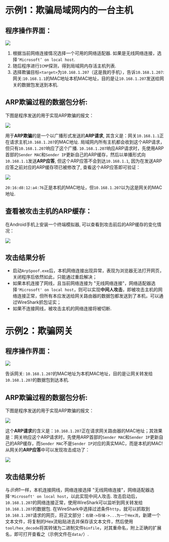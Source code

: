 # 示例1：欺骗局域网内的一台主机
## 程序操作界面：
![](images/2.png)

1. 根据当前网络连接情况选择一个可用的网络适配器. 如果是无线网络连接，选择`‘Microsoft’ on local host`.
2. 随后程序进行`ICMP`探测，得到局域网内存活主机列表.
3. 选择欺骗目标`<target>`为`10.168.1.207`（这是我的手机），告诉`10.168.1.207`: 网关:`10.168.1.1`的MAC地址本机MAC地址，目的是让`10.168.1.207`发送给网关的数据包发送到本机.

## ARP欺骗过程的数据包分析:
下图是程序发送的用于实现ARP欺骗的报文：

![](images/1.png)

用于**ARP欺骗**的是一个以广播形式发送的**ARP请求**, 其含义是：网关`10.168.1.1`正在请求主机`10.168.1.207`的MAC地址. 局域网内所有主机都会收到这个ARP请求，但只有`10.168.1.207`响应了这个广播. `10.168.1.207`响应ARP请求时，先使用ARP首部的`Sender MAC`和`Sender IP`更新自己的ARP缓存，然后以单播形式向`10.168.1.1`发送**ARP应答**, 但这个ARP应答不会到达`10.168.1.1`, 因为在发送ARP应答之前对应的ARP缓存项已被修改了, 查看这个ARP应答即可验证：

![](images/4.png)

`20:16:d8:12:a4:76`正是本机的MAC地址，但`10.168.1.207`以为这是网关的MAC地址.

## 查看被攻击主机的ARP缓存：
在Android手机上安装一个终端模拟器, 可以查看到攻击前后的ARP缓存的变化情况：

![](images/3.png)

## 攻击结果分析
- 启动`ArpSpoof.exe`后，本机网络连接出现异常，表现为浏览器无法打开网页，关闭程序后依然如此，只能通过重启解决；
- 如果本机连接了网线，且当前网络连接为 "无线网络连接"，网络适配器选择`'Microsoft' on local host`，则可以实现**中间人攻击**，即被攻击主机的网络连接正常，但所有本应发送给网关路由器的数据包都发送到了本机，可以通过WireShark抓包证实；
- 如果不连接网线，被攻击主机的网络连接将被切断.

# 示例2：欺骗网关
## 程序操作界面：
![](images/5.png)

告诉网关: `10.168.1.207`的MAC地址为本机MAC地址，目的是让网关转发给`10.168.1.207`的数据包到达本机.

## ARP欺骗过程的数据包分析:
下图是程序发送的用于实现ARP欺骗的报文：

![](images/6.png)

这个**ARP请求**的含义是：`10.168.1.207`正在请求网关路由器的MAC地址；其效果是：网关响应这个ARP请求时，先使用ARP首部的`Sender MAC`和`Sender IP`更新自己的ARP缓存，而`Sender MAC`不是`Sender IP`对应的真实MAC，而是本机的MAC! 从网关的**ARP应答**中可以发现攻击成功了：

![](images/7.png)

## 攻击结果分析
与*示例1*一样，本机连接网线，网络连接选择 "无线网络连接"，网络适配器选择`'Microsoft' on local host`，以此实现中间人攻击. 攻击启动后，`10.168.1.207`的网络连接正常，使用WireShark可以监听到网关转发给`10.168.1.207`的数据包. 在WireShark中选择过滤条件`http`，就可以抓取到`10.168.1.207`请求的网页，将正文部分：`右键->存储->...为一个Hex流`，新建一个文本文件，将复制的Hex流粘贴进去并保存该文本文件，然后使用`tool/hex_decode`将其转储为二进制文件`binfile`，对其重命名，附上正确的扩展名，即可打开查看之（示例文件在`data/`）.